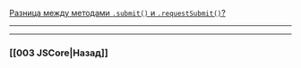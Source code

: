 [Разница между методами `.submit()` и `.requestSubmit()`?](https://youtu.be/3kvKFfPteFg?t=90)



___

___

### [[003 JSCore|Назад]]